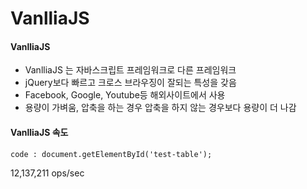# VanlliaJS

#### VanlliaJS
+ VanlliaJS 는 자바스크립트 프레임워크로 다른 프레임워크
+ jQuery보다 빠르고 크로스 브라우징이 잘되는 특성을 갖음
+ Facebook, Google, Youtube등 해외사이트에서 사용
+ 용량이 가벼움, 압축을 하는 경우 압축을 하지 않는 경우보다 용량이 더 나감
 
#### VanlliaJS 속도
~~~
code : document.getElementById('test-table');
~~~
12,137,211 ops/sec
